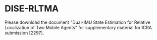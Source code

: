 # DISE-RLTMA
Please download the document "Dual-IMU State Estimation for Relative Localization of Two Mobile Agents" for supplementary material for ICRA submission [2297].
